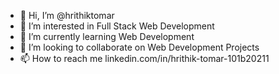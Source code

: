 - 👋 Hi, I’m @hrithiktomar
- 👀 I’m interested in Full Stack Web Development
- 🌱 I’m currently learning Web Development
- 💞️ I’m looking to collaborate on Web Development Projects
- 📫 How to reach me linkedin.com/in/hrithik-tomar-101b20211

<!---
hrithiktomar/hrithiktomar is a ✨ special ✨ repository because its `README.md` (this file) appears on your GitHub profile.
You can click the Preview link to take a look at your changes.
--->
